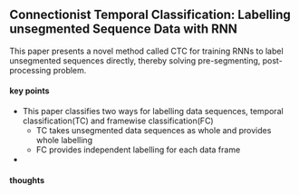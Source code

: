 ## Connectionist Temporal Classification: Labelling unsegmented Sequence Data with RNN

This paper presents a novel method called CTC for training RNNs to label unsegmented sequences directly, thereby solving pre-segmenting, post-processing problem.

#### key points

* This paper classifies two ways for labelling data sequences, temporal classification(TC) and framewise classification(FC)
    * TC takes unsegmented data sequences as whole and provides whole labelling
    * FC provides independent labelling for each data frame
* 

#### thoughts
